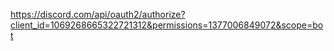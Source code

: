https://discord.com/api/oauth2/authorize?client_id=1069268665322721312&permissions=1377006849072&scope=bot